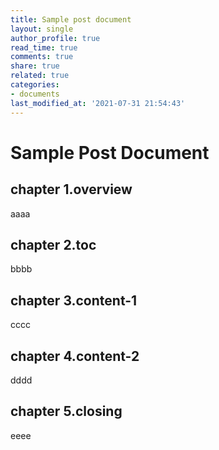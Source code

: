 ```yaml
---
title: Sample post document
layout: single
author_profile: true
read_time: true
comments: true
share: true
related: true
categories:
- documents
last_modified_at: '2021-07-31 21:54:43'
---
```


# Sample Post Document
## chapter 1.overview
aaaa
## chapter 2.toc
bbbb
## chapter 3.content-1
cccc
## chapter 4.content-2
dddd
## chapter 5.closing
eeee



